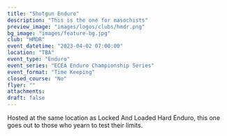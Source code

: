 ```yaml
---
title: "Shotgun Enduro"
description: "This is the one for masochists"
preview_image: "images/logos/clubs/hmdr.png"
bg_image: "images/feature-bg.jpg"
club: "HMDR"
event_datetime: "2023-04-02 07:00:00"
location: "TBA"
event_type: "Enduro"
event_series: "ECEA Enduro Championship Series"
event_format: "Time Keeping"
closed_course: "No"
flyer: ""
attachments:
draft: false
---
```


Hosted at the same location as Locked And Loaded Hard Enduro, this one goes out to those who yearn to test their limits.